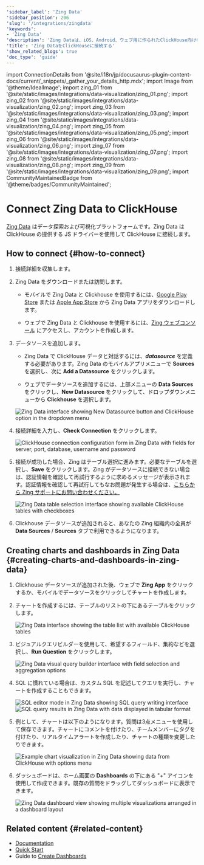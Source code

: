 ```yaml
---
'sidebar_label': 'Zing Data'
'sidebar_position': 206
'slug': '/integrations/zingdata'
'keywords':
- 'Zing Data'
'description': 'Zing Dataは、iOS、Android、ウェブ用に作られたClickHouse向けのシンプルなソーシャルビジネスインテリジェンスです。'
'title': 'Zing DataをClickHouseに接続する'
'show_related_blogs': true
'doc_type': 'guide'
---
```


import ConnectionDetails from '@site/i18n/jp/docusaurus-plugin-content-docs/current/_snippets/_gather_your_details_http.mdx';
import Image from '@theme/IdealImage';
import zing_01 from '@site/static/images/integrations/data-visualization/zing_01.png';
import zing_02 from '@site/static/images/integrations/data-visualization/zing_02.png';
import zing_03 from '@site/static/images/integrations/data-visualization/zing_03.png';
import zing_04 from '@site/static/images/integrations/data-visualization/zing_04.png';
import zing_05 from '@site/static/images/integrations/data-visualization/zing_05.png';
import zing_06 from '@site/static/images/integrations/data-visualization/zing_06.png';
import zing_07 from '@site/static/images/integrations/data-visualization/zing_07.png';
import zing_08 from '@site/static/images/integrations/data-visualization/zing_08.png';
import zing_09 from '@site/static/images/integrations/data-visualization/zing_09.png';
import CommunityMaintainedBadge from '@theme/badges/CommunityMaintained';


# Connect Zing Data to ClickHouse

<CommunityMaintainedBadge/>

<a href="https://www.zingdata.com/" target="_blank">Zing Data</a> はデータ探索および可視化プラットフォームです。Zing Data は ClickHouse の提供する JS ドライバーを使用して ClickHouse に接続します。

## How to connect {#how-to-connect}
1. 接続詳細を収集します。
<ConnectionDetails />

2. Zing Data をダウンロードまたは訪問します。

    * モバイルで Zing Data と Clickhouse を使用するには、[Google Play Store](https://play.google.com/store/apps/details?id=com.getzingdata.android) または [Apple App Store](https://apps.apple.com/us/app/zing-data-collaborative-bi/id1563294091) から Zing Data アプリをダウンロードします。

    * ウェブで Zing Data と Clickhouse を使用するには、[Zing ウェブコンソール](https://console.getzingdata.com/) にアクセスし、アカウントを作成します。

3. データソースを追加します。

    * Zing Data で ClickHouse データと対話するには、**_datasource_** を定義する必要があります。Zing Data のモバイルアプリメニューで **Sources** を選択し、次に **Add a Datasource** をクリックします。

    * ウェブでデータソースを追加するには、上部メニューの **Data Sources** をクリックし、**New Datasource** をクリックして、ドロップダウンメニューから **Clickhouse** を選択します。

    <Image size="md" img={zing_01} alt="Zing Data interface showing New Datasource button and ClickHouse option in the dropdown menu" border />
    <br/>

4. 接続詳細を入力し、**Check Connection** をクリックします。

    <Image size="md" img={zing_02} alt="ClickHouse connection configuration form in Zing Data with fields for server, port, database, username and password" border />
    <br/>

5. 接続が成功した場合、Zing はテーブル選択に進みます。必要なテーブルを選択し、**Save** をクリックします。Zing がデータソースに接続できない場合は、認証情報を確認して再試行するように求めるメッセージが表示されます。認証情報を確認して再試行してもなお問題が発生する場合は、<a id="contact_link" href="mailto:hello@getzingdata.com">こちらから Zing サポートにお問い合わせください。</a>

    <Image size="md" img={zing_03} alt="Zing Data table selection interface showing available ClickHouse tables with checkboxes" border />
    <br/>

6. Clickhouse データソースが追加されると、あなたの Zing 組織内の全員が **Data Sources** / **Sources** タブで利用できるようになります。

## Creating charts and dashboards in Zing Data {#creating-charts-and-dashboards-in-zing-data}

1. Clickhouse データソースが追加された後、ウェブで **Zing App** をクリックするか、モバイルでデータソースをクリックしてチャートを作成します。

2. チャートを作成するには、テーブルのリストの下にあるテーブルをクリックします。

    <Image size="sm" img={zing_04} alt="Zing Data interface showing the table list with available ClickHouse tables" border />
    <br/>

3. ビジュアルクエリビルダーを使用して、希望するフィールド、集約などを選択し、**Run Question** をクリックします。

    <Image size="md" img={zing_05} alt="Zing Data visual query builder interface with field selection and aggregation options" border />
    <br/>

4. SQL に慣れている場合は、カスタム SQL を記述してクエリを実行し、チャートを作成することもできます。

    <Image size="md" img={zing_06} alt="SQL editor mode in Zing Data showing SQL query writing interface" border />
    <Image size="md" img={zing_07} alt="SQL query results in Zing Data with data displayed in tabular format" border />

5. 例として、チャートは以下のようになります。質問は3点メニューを使用して保存できます。チャートにコメントを付けたり、チームメンバーにタグを付けたり、リアルタイムアラートを作成したり、チャートの種類を変更したりできます。

    <Image size="md" img={zing_08} alt="Example chart visualization in Zing Data showing data from ClickHouse with options menu" border />
    <br/>

6. ダッシュボードは、ホーム画面の **Dashboards** の下にある "+" アイコンを使用して作成できます。既存の質問をドラッグしてダッシュボードに表示できます。

    <Image size="md" img={zing_09} alt="Zing Data dashboard view showing multiple visualizations arranged in a dashboard layout" border />
    <br/>

## Related content {#related-content}

- [Documentation](https://docs.getzingdata.com/docs/)
- [Quick Start](https://getzingdata.com/quickstart/)
- Guide to [Create Dashboards](https://getzingdata.com/blog/new-feature-create-multi-question-dashboards/)
